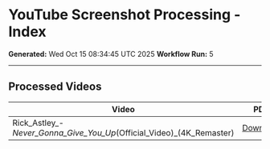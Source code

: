 # YouTube Screenshot Processing - Index

**Generated:** Wed Oct 15 08:34:45 UTC 2025
**Workflow Run:** 5

---

## Processed Videos

| Video | PDF | Transcript | Screenshots |
|-------|-----|------------|-------------|
| Rick_Astley_-_Never_Gonna_Give_You_Up_(Official_Video)_(4K_Remaster) | [Download](./Rick_Astley_-_Never_Gonna_Give_You_Up_(Official_Video)_(4K_Remaster)/Rick_Astley_-_Never_Gonna_Give_You_Up_(Official_Video)_(4K_Remaster)_HD.pdf) | ✅ | 22 |
